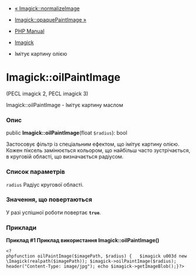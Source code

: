 - [« Imagick::normalizeImage](imagick.normalizeimage.md)
- [Imagick::opaquePaintImage »](imagick.opaquepaintimage.md)

- [PHP Manual](index.md)
- [Imagick](class.imagick.md)
- Імітує картину олією

# Imagick::oilPaintImage

(PECL imagick 2, PECL imagick 3)

Imagick::oilPaintImage - Імітує картину маслом

### Опис

public **Imagick::oilPaintImage**(float `$radius`): bool

Застосовує фільтр із спеціальним ефектом, що імітує картину олією.
Кожен піксель замінюється кольором, що найбільш часто зустрічається, в круговій
області, що визначається радіусом.

### Список параметрів

`radius`
Радіус кругової області.

### Значення, що повертаються

У разі успішної роботи повертає **`true`**.

### Приклади

**Приклад #1 Приклад використання **Imagick::oilPaintImage()****

`<?phpfunction oilPaintImage($imagePath, $radius) {   $imagick u003d new \Imagick(realpath($imagePath)); $imagick->oilPaintImage($radius); header("Content-Type: image/jpg"); echo $imagick->getImageBlob();}?> `
